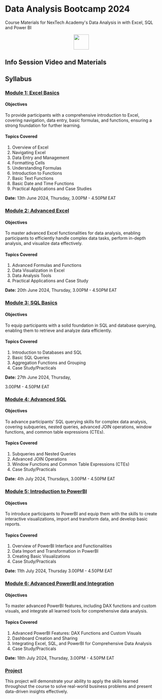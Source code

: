 # Data Analysis Bootcamp 2024
Course Materials for NexTech Academy's Data  Analysis in with Excel, SQL and Power BI


<p align="center">
  <a href="https://forms.gle/eZDj4UpESg8sCnEF8"><img src="https://user-images.githubusercontent.com/875246/185755203-17945fd1-6b64-46f2-8377-1011dcb1a444.png" height="50" /></a>
</p>


## Info Session Video and Materials


## Syllabus

### [Module 1: Excel Basics](01-excel-basics/)

 #### Objectives 
To provide participants with a
 comprehensive introduction to Excel, 
covering navigation, data entry, 
basic formulas, and functions, 
ensuring a strong foundation for further learning.

#### Topics Covered
1. Overview of Excel
2. Navigating Excel
3. Data Entry and Management
4. Formatting Cells
5. Understanding Formulas
6. Introduction to Functions
7. Basic Text Functions
8. Basic Date and Time Functions
9. Practical Applications and Case Studies


**Date:** 13th June 2024, Thursday, 
3.00PM - 4.50PM EAT

### [Module 2: Advanced Excel](02-advanced-excel/)

#### Objectives
To master advanced Excel functionalities
 for data analysis, enabling participants to
 efficiently handle complex data tasks,
 perform in-depth analysis, 
and visualize data effectively.	

#### Topics Covered
1. Advanced Formulas and Functions
2. Data Visualization in Excel
3. Data Analysis Tools
4. Practical Applications and Case Study

**Date:** 20th June 2024, Thursday, 
 3.00PM - 4.50PM EAT

### [Module 3: SQL Basics](03-sql-basics/)

#### Objectives

To equip participants with a solid foundation
in SQL and database querying,
 enabling them to retrieve and 
analyze data efficiently.

#### Topics Covered
1. Introduction to Databases and SQL
2. Basic SQL Queries
3. Aggregation Functions and Grouping
4. Case Study/Practicals

**Date:** 27th June 2024, Thursday, 

 3.00PM - 4.50PM EAT


 
### [Module 4: Advanced SQL](04-advanced-sql/)

#### Objectives

To advance participants' SQL querying skills for
 complex data analysis, covering subqueries, 
nested queries, advanced JOIN operations, 
window functions, and common table expressions (CTEs).

#### Topics Covered

1. Subqueries and Nested Queries
2. Advanced JOIN Operations
3. Window Functions and Common Table Expressions (CTEs)
4. Case Study/Practicals


**Date:** 4th July 2024, Thursdays, 
 3.00PM - 4.50PM EAT
 
### [Module 5: Introduction to PowerBI](05-powerbi-basics/)

#### Objectives

To introduce participants to PowerBI and equip 
them with the skills to
 create interactive visualizations,
 import and transform data,
 and develop basic reports.

#### Topics Covered

1. Overview of PowerBI Interface and Functionalities
2. Data Import and Transformation in PowerBI
3. Creating Basic Visualizations
4. Case Study/Practicals


**Date:** 11th July 2024, Thursday
 3.00PM - 4.50PM EAT


 
### [Module 6: Advanced PowerBI and Integration](06-advanced-powerbi/)

#### Objectives

To master advanced PowerBI features, 
including DAX functions and custom visuals,
 and integrate all learned tools for
 comprehensive data analysis.


#### Topics Covered

1. Advanced PowerBI Features: DAX Functions and
 Custom Visuals
2. Dashboard Creation and Sharing
3. Integrating Excel, SQL, and PowerBI for Comprehensive Data Analysis
4. Case Study/Practicals 


**Date:** 18th July 2024, Thursday, 
 3.00PM - 4.50PM EAT

### [Project](project/)

 This project will demonstrate your ability
 to apply the skills learned throughout
the course to solve real-world business problems 
and present data-driven insights effectively.

